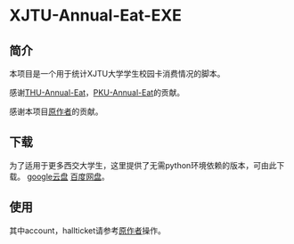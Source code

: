 # XJTU-Annual-Eat-EXE
## 简介
本项目是一个用于统计XJTU大学学生校园卡消费情况的脚本。

感谢[THU-Annual-Eat](https://github.com/leverimmy/THU-Annual-Eat)，[PKU-Annual-Eat](https://github.com/zhuohaoyu/PKU-Annual-Eat)的贡献。

感谢本项目[原作者](https://github.com/wangerforcs/XJTU-Annual-Eat)的贡献。

## 下载
为了适用于更多西交大学生，这里提供了无需python环境依赖的版本，可由此下载。
[google云盘](https://drive.google.com/file/d/1QY6yYa8meVVUBE2rYmu4x3fWn2HT59hh/view?usp=sharing)
[百度网盘](https://pan.baidu.com/s/1JtU1a6p1k-XioqvEwGEMuA?pwd=80vf)。

## 使用
其中account，hallticket请参考[原作者](https://github.com/wangerforcs/XJTU-Annual-Eat)操作。
